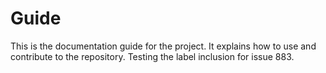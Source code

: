 # Guide

This is the documentation guide for the project.
It explains how to use and contribute to the repository. Testing the label inclusion for issue 883.
